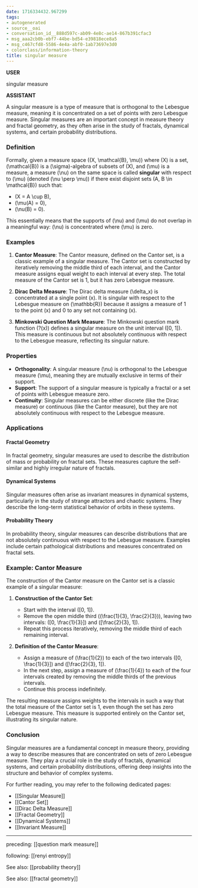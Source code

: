 ```yaml
---
date: 1716334432.967299
tags:
- autogenerated
- source__oai
- conversation_id__888d597c-ab09-4e8c-ae14-867b391cfac3
- msg_aaa2cb0b-ebf7-44be-bd54-e39818ece8a5
- msg_c467cfd8-5586-4e4a-abf0-1ab73697e3d0
- colorclass/information-theory
title: singular measure
---
```


**USER**

singular measure


**ASSISTANT**

A singular measure is a type of measure that is orthogonal to the Lebesgue measure, meaning it is concentrated on a set of points with zero Lebesgue measure. Singular measures are an important concept in measure theory and fractal geometry, as they often arise in the study of fractals, dynamical systems, and certain probability distributions.

### Definition

Formally, given a measure space \((X, \mathcal{B}, \mu)\) where \(X\) is a set, \(\mathcal{B}\) is a \(\sigma\)-algebra of subsets of \(X\), and \(\mu\) is a measure, a measure \(\nu\) on the same space is called **singular** with respect to \(\mu\) (denoted \(\nu \perp \mu\)) if there exist disjoint sets \(A, B \in \mathcal{B}\) such that:
- \(X = A \cup B\),
- \(\mu(A) = 0\),
- \(\nu(B) = 0\).

This essentially means that the supports of \(\nu\) and \(\mu\) do not overlap in a meaningful way: \(\nu\) is concentrated where \(\mu\) is zero.

### Examples

1. **Cantor Measure**:
   The Cantor measure, defined on the Cantor set, is a classic example of a singular measure. The Cantor set is constructed by iteratively removing the middle third of each interval, and the Cantor measure assigns equal weight to each interval at every step. The total measure of the Cantor set is 1, but it has zero Lebesgue measure.

2. **Dirac Delta Measure**:
   The Dirac delta measure \(\delta_x\) is concentrated at a single point \(x\). It is singular with respect to the Lebesgue measure on \(\mathbb{R}\) because it assigns a measure of 1 to the point \(x\) and 0 to any set not containing \(x\).

3. **Minkowski Question Mark Measure**:
   The Minkowski question mark function \(?(x)\) defines a singular measure on the unit interval \([0, 1]\). This measure is continuous but not absolutely continuous with respect to the Lebesgue measure, reflecting its singular nature.

### Properties

- **Orthogonality**: A singular measure \(\nu\) is orthogonal to the Lebesgue measure \(\mu\), meaning they are mutually exclusive in terms of their support.
- **Support**: The support of a singular measure is typically a fractal or a set of points with Lebesgue measure zero.
- **Continuity**: Singular measures can be either discrete (like the Dirac measure) or continuous (like the Cantor measure), but they are not absolutely continuous with respect to the Lebesgue measure.

### Applications

#### Fractal Geometry

In fractal geometry, singular measures are used to describe the distribution of mass or probability on fractal sets. These measures capture the self-similar and highly irregular nature of fractals.

#### Dynamical Systems

Singular measures often arise as invariant measures in dynamical systems, particularly in the study of strange attractors and chaotic systems. They describe the long-term statistical behavior of orbits in these systems.

#### Probability Theory

In probability theory, singular measures can describe distributions that are not absolutely continuous with respect to the Lebesgue measure. Examples include certain pathological distributions and measures concentrated on fractal sets.

### Example: Cantor Measure

The construction of the Cantor measure on the Cantor set is a classic example of a singular measure:

1. **Construction of the Cantor Set**:
   - Start with the interval \([0, 1]\).
   - Remove the open middle third \((\frac{1}{3}, \frac{2}{3})\), leaving two intervals: \([0, \frac{1}{3}]\) and \([\frac{2}{3}, 1]\).
   - Repeat this process iteratively, removing the middle third of each remaining interval.

2. **Definition of the Cantor Measure**:
   - Assign a measure of \(\frac{1}{2}\) to each of the two intervals \([0, \frac{1}{3}]\) and \([\frac{2}{3}, 1]\).
   - In the next step, assign a measure of \(\frac{1}{4}\) to each of the four intervals created by removing the middle thirds of the previous intervals.
   - Continue this process indefinitely.

The resulting measure assigns weights to the intervals in such a way that the total measure of the Cantor set is 1, even though the set has zero Lebesgue measure. This measure is supported entirely on the Cantor set, illustrating its singular nature.

### Conclusion

Singular measures are a fundamental concept in measure theory, providing a way to describe measures that are concentrated on sets of zero Lebesgue measure. They play a crucial role in the study of fractals, dynamical systems, and certain probability distributions, offering deep insights into the structure and behavior of complex systems.

For further reading, you may refer to the following dedicated pages:
- [[Singular Measure]]
- [[Cantor Set]]
- [[Dirac Delta Measure]]
- [[Fractal Geometry]]
- [[Dynamical Systems]]
- [[Invariant Measure]]


---

preceding: [[question mark measure]]  


following: [[renyi entropy]]

See also: [[probability theory]]


See also: [[fractal geometry]]